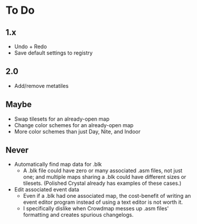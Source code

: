 # To Do


## 1.x

* Undo + Redo
* Save default settings to registry


## 2.0

* Add/remove metatiles


## Maybe

* Swap tilesets for an already-open map
* Change color schemes for an already-open map
* More color schemes than just Day, Nite, and Indoor


## Never

* Automatically find map data for .blk
   * A .blk file could have zero or many associated .asm files, not just one; and multiple maps sharing a .blk could have different sizes or tilesets. (Polished Crystal already has examples of these cases.)
* Edit associated event data
   * Even if a .blk had one associated map, the cost-benefit of writing an event editor program instead of using a text editor is not worth it.
   * I specifically dislike when Crowdmap messes up .asm files' formatting and creates spurious changelogs.
